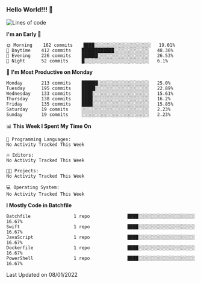 ### Hello World!!! 👋

<!--
**kekotek/kekotek** is a ✨ _special_ ✨ repository because its `README.md` (this file) appears on your GitHub profile.

Here are some ideas to get you started:

- 🔭 I’m currently working on ...
- 🌱 I’m currently learning ...
- 👯 I’m looking to collaborate on ...
- 🤔 I’m looking for help with ...
- 💬 Ask me about ...
- 📫 How to reach me: ...
- 😄 Pronouns: ...
- ⚡ Fun fact: ...
-->

<!--START_SECTION:waka-->
![Lines of code](https://img.shields.io/badge/From%20Hello%20World%20I%27ve%20Written-19%20Thousand%20lines%20of%20code-blue)

**I'm an Early 🐤** 

```text
🌞 Morning    162 commits    ████░░░░░░░░░░░░░░░░░░░░░   19.01% 
🌆 Daytime    412 commits    ████████████░░░░░░░░░░░░░   48.36% 
🌃 Evening    226 commits    ██████░░░░░░░░░░░░░░░░░░░   26.53% 
🌙 Night      52 commits     █░░░░░░░░░░░░░░░░░░░░░░░░   6.1%

```
📅 **I'm Most Productive on Monday** 

```text
Monday       213 commits    ██████░░░░░░░░░░░░░░░░░░░   25.0% 
Tuesday      195 commits    █████░░░░░░░░░░░░░░░░░░░░   22.89% 
Wednesday    133 commits    ████░░░░░░░░░░░░░░░░░░░░░   15.61% 
Thursday     138 commits    ████░░░░░░░░░░░░░░░░░░░░░   16.2% 
Friday       135 commits    ████░░░░░░░░░░░░░░░░░░░░░   15.85% 
Saturday     19 commits     ░░░░░░░░░░░░░░░░░░░░░░░░░   2.23% 
Sunday       19 commits     ░░░░░░░░░░░░░░░░░░░░░░░░░   2.23%

```


📊 **This Week I Spent My Time On** 

```text
💬 Programming Languages: 
No Activity Tracked This Week

🔥 Editors: 
No Activity Tracked This Week

🐱‍💻 Projects: 
No Activity Tracked This Week

💻 Operating System: 
No Activity Tracked This Week

```

**I Mostly Code in Batchfile** 

```text
Batchfile                1 repo              ████░░░░░░░░░░░░░░░░░░░░░   16.67% 
Swift                    1 repo              ████░░░░░░░░░░░░░░░░░░░░░   16.67% 
JavaScript               1 repo              ████░░░░░░░░░░░░░░░░░░░░░   16.67% 
Dockerfile               1 repo              ████░░░░░░░░░░░░░░░░░░░░░   16.67% 
PowerShell               1 repo              ████░░░░░░░░░░░░░░░░░░░░░   16.67%

```



 Last Updated on 08/01/2022
<!--END_SECTION:waka-->
